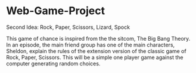 # Web-Game-Project

Second Idea:
Rock, Paper, Scissors, Lizard, Spock

This game of chance is inspired from the the sitcom, The Big Bang Theory. In an episode, the main friend group has one of the main characters, Sheldon, explain the rules of the extension version of the classic game of Rock, Paper, Scissors.
This will be a simple one player game against the computer generating random choices.

